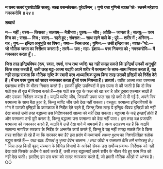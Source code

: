 **न यस्य सलयं पुरुषोऽवैति सलयु:** **सखा वसन्संवसत: पुरेऽस्मिन् ।** **गुणो यथा गुणिनो व्यक्त²ष्टे-** **स्तस्मै महेशाय नमस्करोमि ॥ २४॥** 

**शब्दार्थ** 

**न—** **नहीं** **; यस्य—** **जिसका** **; सलयम्—** **मैत्रीभाव** **; पुरुष:—** **जीव** **; अवैति—** **जानता है** **; सलयु:—** **परम मित्र का** **; सखा—** **मित्र** **; वसन्—** **रहते हुए** **; संवसत:—** **साथ रहने वाले के** **; पुरे—** **शरीर में** **; अस्मिन्—** **यह** **; गुण:—** **इन्द्रिय अनुभूति का विषय** **;** **यथा—** **जिस तरह** **; गुणिन:—** **उसी इन्द्रिय का** **; व्यक्त-²ष्टे:—** **जो भौतिक जगत का निरीक्षण करता है** **; तस्मै—** **उस** **; महा-** **ईशाय—** **परम नियन्ता को** **; नमस्करोमि—** **मैं नमस्कार करता हूँ।** **.** 

**जिस तरह इन्द्रियविषय (रूप, स्वाद, स्पर्श, गन्ध तथा ध्वनि) यह नहीं समझ सकते** **कि इन्द्रियाँ उनकी अनुभूति किस तरह करती हैं, उसी तरह बद्ध-आत्मा यद्यपि अपने शरीर** **में परमात्मा के साथ-साथ निवास करता है, यह नहीं समझ सकता कि भौतिक सृष्टि के** **स्वामी परम आध्यात्मिक पुरुष किस तरह उसकी इन्द्रियों को निर्देश देते हैं। मैं उन परम** **पुरुष को सादर नमस्कार करता हूँ जो परम नियन्ता हैं।** **तात्पर्य :** व्यष्टि आत्मा तथा परमात्मा एकसाथ शरीर के भीतर निवास करते हैं। इसकी पुष्टि उपनिषदों में इस उपमा से की जाती है कि दो मित्र पक्षी एक ही वृक्ष में निवास करते हैं—एक पक्षी उस वृक्ष के फल को खा रहा है और दूसरा एकमात्र साक्षी है और उसका निर्देशन करता है। यद्यपि व्यष्टि जीव, जिसकी उपमा फल खा रहे पक्षी से दी गई है, अपने मित्र परमात्मा के साथ बैठा हुआ है, किन्तु व्यष्टि जीव उसे देख नहीं सकता। वस्तुत: परमात्मा इन्द्रियविषयों के भोग में उसकी इन्द्रियों के कामकाज में निर्देश देते रहते हैं, किन्तु जिस तरह ये इन्द्रिय-विषय इन्द्रियों को नहीं देख सकते उसी तरह बद्धात्मा उस निर्देशनकारी आत्मा को नहीं देख सकता। बद्धात्मा के कई इच्छाएँ होती हैं और परमात्मा उन्हें पूरी करता है, किन्तु बद्धात्मा उस परमात्मा को देख नहीं पाता। इस तरह दक्ष प्रजापति परमात्मा को नमस्कार करते हैं, यद्यपि वे उन्हें देख पाने में अमसर्थ हैं। अन्य उदाहरण यह है कि यद्यपि सामान्य नागरिक सरकार के निर्देश के अन्तर्गत कार्य करते हैं, किन्तु वे यह नहीं समझ सकते कि वे किस तरह शासित हो रहे हैं या कि सरकार क्या है? इस प्रसंग में मध्वाचार्य *स्कन्द पुराण* का निश्नलिखित श्लोक उद्धृत करते हैं— *यथा राज्ञ: प्रियत्वं तु भृत्या वेदेन चात्मन:।* *तथा जीवो न यत्सलयं वेत्ति तमै नमोऽस्तु ते॥* ''जिस तरह किसी बृहद् संस्थान के विभिन्न विभागों के अनेकों सेवक उस सर्वोच्च प्रबन्ध- निर्देशक को नहीं देख पाते जिसके अधीन वे कार्य करते हैं, उसी तरह बद्धात्माएँ अपने शरीर के भीतर बैठे हुए परम मित्र को नहीं देख पातीं। इसलिए हम उस परम को सादर नमस्कार करते हैं, जो हमारी भौतिक आँखों से अ²श्य है।ÓÓ  